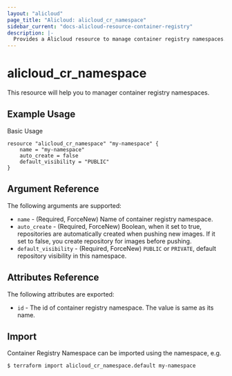 ```yaml
---
layout: "alicloud"
page_title: "Alicloud: alicloud_cr_namespace"
sidebar_current: "docs-alicloud-resource-container-registry"
description: |-
  Provides a Alicloud resource to manage container registry namespaces.
---
```


# alicloud\_cr\_namespace

This resource will help you to manager container registry namespaces.

## Example Usage

Basic Usage

```
resource "alicloud_cr_namespace" "my-namespace" {
    name = "my-namespace"
    auto_create = false
    default_visibility = "PUBLIC"
}
```

## Argument Reference

The following arguments are supported:

* `name` - (Required, ForceNew) Name of container registry namespace.
* `auto_create` - (Required, ForceNew) Boolean, when it set to true, repositories are automatically created when pushing new images. If it set to false, you create repository for images before pushing.
* `default_visibility` - (Required, ForceNew) `PUBLIC` or `PRIVATE`, default repository visibility in this namespace.

## Attributes Reference

The following attributes are exported:

* `id` - The id of container registry namespace. The value is same as its name.

## Import

Container Registry Namespace can be imported using the namespace, e.g.

```
$ terraform import alicloud_cr_namespace.default my-namespace
```